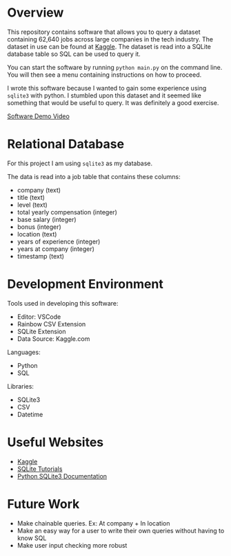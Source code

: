 # Overview
This repository contains software that allows you to query a dataset containing 62,640 jobs across large companies in the tech industry. The dataset in use can be found at [Kaggle](https://www.kaggle.com/jackogozaly/data-science-and-stem-salaries). The dataset is read into a SQLite database table so SQL can be used to query it.

You can start the software by running `python main.py` on the command line. You will then see a menu containing instructions on how to proceed.

I wrote this software because I wanted to gain some experience using `sqlite3` with python. I stumbled upon this dataset and it seemed like something that would be useful to query. It was definitely a good exercise.

[Software Demo Video](https://youtu.be/HvoeGN9V6ZI)

# Relational Database

For this project I am using `sqlite3` as my database.

The data is read into a job table that contains these columns: 
* company (text)
* title (text)
* level (text)
* total yearly compensation (integer)
* base salary (integer)
* bonus (integer)
* location (text)
* years of experience (integer)
* years at company (integer)
* timestamp (text)



# Development Environment

Tools used in developing this software:
* Editor: VSCode
* Rainbow CSV Extension
* SQLite Extension
* Data Source: Kaggle.com

Languages:
* Python
* SQL

Libraries:
* SQLite3
* CSV
* Datetime 

# Useful Websites

* [Kaggle](https://www.kaggle.com/)
* [SQLite Tutorials](https://www.sqlitetutorial.net/)
* [Python SQLite3 Documentation](https://docs.python.org/3/library/sqlite3.html)

# Future Work

* Make chainable queries. Ex: At company + In location 
* Make an easy way for a user to write their own queries without having to know SQL
* Make user input checking more robust
